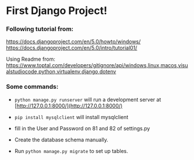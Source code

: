 # First Django Project!

### Following tutorial from:
https://docs.djangoproject.com/en/5.0/howto/windows/
https://docs.djangoproject.com/en/5.0/intro/tutorial01/

Using Readme from: https://www.toptal.com/developers/gitignore/api/windows,linux,macos,visualstudiocode,python,virtualenv,django,dotenv


### Some commands:
* `python manage.py runserver` will run a development server at [http://127.0.0.1:8000/](http://127.0.0.1:8000/)

* `pip install mysqlclient` will install mysqlclient
* fill in the User and Password on 81 and 82 of settings.py
* Create the database schema manually.
* Run `python manage.py migrate` to set up tables.